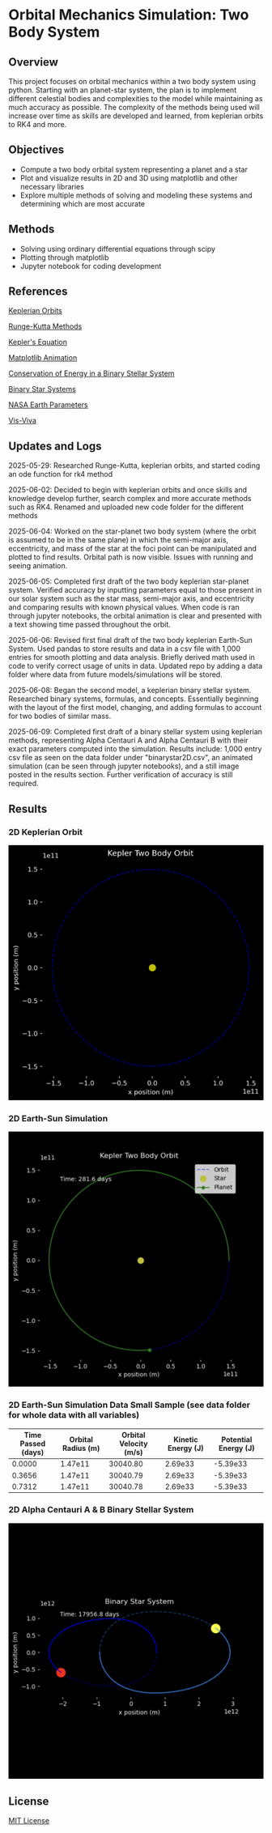 # Orbital Mechanics Simulation: Two Body System
## Overview
This project focuses on orbital mechanics within a two body system using python. Starting with an planet-star system, the plan is to implement different celestial bodies and complexities to the model while maintaining as much accuracy as possible. The complexity of the methods being used will increase over time as skills are developed and learned, from keplerian orbits to RK4 and more.
## Objectives
- Compute a two body orbital system representing a planet and a star 
- Plot and visualize results in 2D and 3D using matplotlib and other necessary libraries
- Explore multiple methods of solving and modeling these systems and determining which are most accurate
## Methods 
- Solving using ordinary differential equations through scipy
- Plotting through matplotlib
- Jupyter notebook for coding development
## References
[Keplerian Orbits](https://en.wikipedia.org/wiki/Kepler_orbit)

[Runge-Kutta Methods](https://en.wikipedia.org/wiki/Runge%E2%80%93Kutta_methods)

[Kepler's Equation](https://en.wikipedia.org/wiki/Kepler%27s_equation)

[Matplotlib Animation](https://matplotlib.org/stable/api/animation_api.html)

[Conservation of Energy in a Binary Stellar System](https://astrophytheory.com/2018/08/06/astrophysics-series-derivation-of-the-total-energy-of-a-binary-orbit/)

[Binary Star Systems](https://farside.ph.utexas.edu/teaching/336k/Newton/node50.html)

[NASA Earth Parameters](https://nssdc.gsfc.nasa.gov/planetary/factsheet/earthfact.html)

[Vis-Viva](https://en.wikipedia.org/wiki/Vis-viva_equation)
## Updates and Logs
2025-05-29: Researched Runge-Kutta, keplerian orbits, and started coding an ode function for rk4 method

2025-06-02: Decided to begin with keplerian orbits and once skills and knowledge develop further, search complex and more accurate methods such as RK4.
            Renamed and uploaded new code folder for the different methods

2025-06-04: Worked on the star-planet two body system (where the orbit is assumed to be in the same plane) in which the semi-major axis, eccentricity, and mass of the star at the foci point can be manipulated and plotted to find results. Orbital path is now visible. Issues with running and seeing animation.  

2025-06-05: Completed first draft of the two body keplerian star-planet system. Verified accuracy by inputting parameters equal to those present in our solar system such as the star mass, semi-major axis, and eccentricity and comparing results with known physical values. When code is ran through jupyter notebooks, the orbital animation is clear and presented with a text showing time passed throughout the orbit.

2025-06-06: Revised first final draft of the two body keplerian Earth-Sun System. Used pandas to store results and data in a csv file with 1,000 entries for smooth plotting and data analysis. Briefly derived math used in code to verify correct usage of units in data. Updated repo by adding a data folder where data from future models/simulations will be stored. 

2025-06-08: Began the second model, a keplerian binary stellar system. Researched binary systems, formulas, and concepts. Essentially beginning with the layout of the first model, changing, and adding formulas to account for two bodies of similar mass. 

2025-06-09: Completed first draft of a binary stellar system using keplerian methods, representing Alpha Centauri A and Alpha Centauri B with their exact parameters computed into the simulation. Results include: 1,000 entry csv file as seen on the data folder under "binarystar2D.csv", an animated simulation (can be seen through jupyter notebooks), and a still image posted in the results section. Further verification of accuracy is still required.

## Results 
### 2D Keplerian Orbit
![2D Keplerian Two Body Orbit](plots/kepler2Dplot.png)
### 2D Earth-Sun Simulation
![2D Keplerian Two Body Orbit(1)](plots/kepler2Dplot(1).png)
### 2D Earth-Sun Simulation Data Small Sample (see data folder for whole data with all variables)
|Time Passed (days)| Orbital Radius (m) | Orbital Velocity (m/s) | Kinetic Energy (J)      | Potential Energy (J)        |
|------------------|----------|------------------|---------|-----------|
| 0.0000           | 1.47e11  | 30040.80         | 2.69e33 | -5.39e33  |
| 0.3656           | 1.47e11  | 30040.79         | 2.69e33 | -5.39e33  |
| 0.7312           | 1.47e11  | 30040.78         | 2.69e33 | -5.39e33  |
### 2D Alpha Centauri A & B Binary Stellar System
![2D Keplerian Binary Stellar System](plots/binarystar2D_plot(1).png)
## License
[MIT License](LICENSE)
